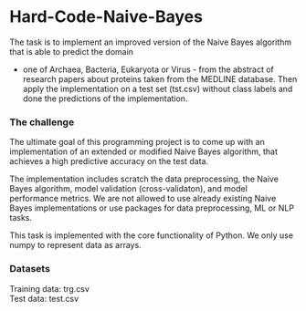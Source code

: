 # Hard-Code-Naive-Bayes

The task is to implement an improved version of the Naive Bayes algorithm that is able to predict the domain
- one of Archaea, Bacteria, Eukaryota or Virus - from the abstract of research papers about proteins taken from 
the MEDLINE database. Then apply the implementation on a test set (tst.csv) without class labels and done the 
predictions of the implementation.

### The challenge

The ultimate goal of this programming project is to come up with an implementation of an extended or modified 
Naive Bayes algorithm, that achieves a high predictive accuracy on the test data.

The implementation includes scratch the data preprocessing, the Naive Bayes algorithm, model validation (cross-validaton), 
and model performance metrics. We are not allowed to use already existing Naive Bayes implementations or use packages 
for data preprocessing, ML or NLP tasks.

This task is implemented with the core functionality of Python.  We only use numpy to represent data as arrays.

### Datasets

Training data: trg.csv  
Test data: test.csv
